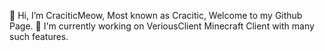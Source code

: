 👋 Hi, I’m CraciticMeow, Most known as Cracitic, Welcome to my Github Page.
👀 I'm currently working on VeriousClient Minecraft Client with many such features.


